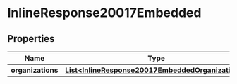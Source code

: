 

# InlineResponse20017Embedded

## Properties

Name | Type | Description | Notes
------------ | ------------- | ------------- | -------------
**organizations** | [**List&lt;InlineResponse20017EmbeddedOrganizations&gt;**](InlineResponse20017EmbeddedOrganizations.md) |  | 



